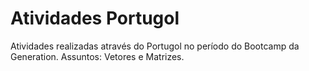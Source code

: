 # Atividades Portugol
Atividades realizadas através do Portugol no período do Bootcamp da Generation. Assuntos: Vetores e Matrizes.
